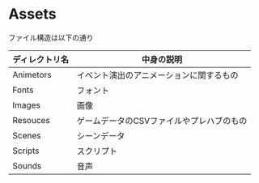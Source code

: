 # Assets
ファイル構造は以下の通り

| ディレクトリ名 | 中身の説明 |
| ---- | ---- |
|  Animetors  |  イベント演出のアニメーションに関するもの  |
|  Fonts  |  フォント  |
|  Images  |  画像  |
|  Resouces  |  ゲームデータのCSVファイルやプレハブのもの  |
|  Scenes  |  シーンデータ  |
|  Scripts  |  スクリプト  |
|  Sounds  |  音声  |